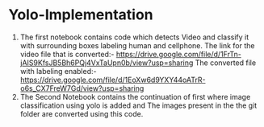 # Yolo-Implementation
1) The first notebook contains code which detects Video and classify it with surrounding boxes labeling human and cellphone.
The link for the video file that is converted:- https://drive.google.com/file/d/1FrTn-jAIS9KfsJB5Bh6PQj4VxTaUpn0b/view?usp=sharing
The converted file with labeling enabled:- https://drive.google.com/file/d/1EoXw6d9YXY44oATrR-o6s_CX7FreW7Gd/view?usp=sharing
2) The Second Notebook contains the continuation of first where image classification using yolo is added and The images present in the the git folder are converted using this code.
